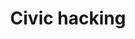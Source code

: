 ---
title: Civic hacking
description: "Civic hacking on GovFresh."
icon: "fa-solid fa-code"
redirect_from: /civic-hacking
---